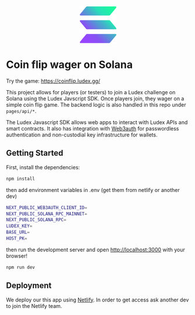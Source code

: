 <p align="center">
  <img width="100" height="100" src="/public/SOL.svg">
</p>

# Coin flip wager on Solana

Try the game: https://coinflip.ludex.gg/

This project allows for players (or testers) to join a Ludex challenge on Solana using the Ludex Javscript SDK. Once players join, they wager on a simple coin flip game. The backend logic is also handled in this repo under `pages/api/*`.

The Ludex Javascript SDK allows web apps to interact with Ludex APIs and smart contracts. It also has integration with [Web3auth](https://web3auth.io/) for passwordless authentication and non-custodial key infrastructure for wallets.

## Getting Started

First, install the dependencies:

```bash
npm install
```

then add environment variables in .env (get them from netlify or another dev)

```bash
NEXT_PUBLIC_WEB3AUTH_CLIENT_ID=
NEXT_PUBLIC_SOLANA_RPC_MAINNET=
NEXT_PUBLIC_SOLANA_RPC=
LUDEX_KEY=
BASE_URL=
HOST_PK=
```

then run the development server and open [http://localhost:3000](http://localhost:3000) with your browser!

```bash
npm run dev
```

## Deployment

We deploy our this app using [Netlify](https://app.netlify.com/). In order to get access ask another dev to join the Netlify team.
